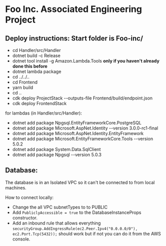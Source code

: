 # Foo Inc. Associated Engineering Project


## Deploy instructions: Start folder is **Foo-inc/**
* cd Handler/src/Handler
* dotnet build -c Release
* dotnet tool install -g Amazon.Lambda.Tools  **only if you haven't already done this before**
* dotnet lambda package
* cd ../../..
* cd Frontend
* yarn build
* cd ..
* cdk deploy ProjectStack --outputs-file Frontend/build/endpoint.json
* cdk deploy FrontendStack


for lambdas (in Handler/src/Handler):
* dotnet add package Npgsql.EntityFrameworkCore.PostgreSQL
* dotnet add package Microsoft.AspNet.Identity --version 3.0.0-rc1-final
* dotnet add package Microsoft.AspNet.Identity.EntityFramework
* dotnet add package Microsoft.EntityFrameworkCore.Tools --version 5.0.2
* dotnet add package System.Data.SqlClient
* dotnet add package Npgsql --version 5.0.3


## Database:
The database is in an Isolated VPC so it can't be connected to from local machines. 

How to connect locally:
* Change the all VPC subnetTypes to to PUBLIC
* Add `PubliclyAccessible = true` to the DatabaseInstanceProps constructor.
* Add an inbound rule that allows everything `securityGroup.AddIngressRule(ec2.Peer.Ipv4("0.0.0.0/0"), ec2.Port.Tcp(5432));` should work but if not you can do it from the AWS console.

